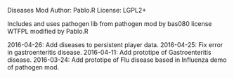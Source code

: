 Diseases Mod
Author: Pablo.R
License: LGPL2+

Includes and uses pathogen lib from pathogen mod by bas080 license WTFPL modified by Pablo.R

2016-04-26: Add diseases to persistent player data.
2016-04-25: Fix error in gastroenteritis disease.
2016-04-11: Add prototipe of Gastroenteritis disease.
2016-03-24: Add prototipe of Flu disease based in Influenza demo of pathogen mod.
